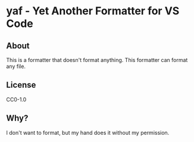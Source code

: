# yaf - Yet Another Formatter for VS Code

## About

This is a formatter that doesn't format anything. This formatter can format any file.

## License

CC0-1.0

## Why?

I don't want to format, but my hand does it without my permission.
